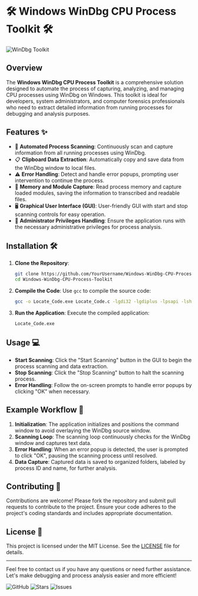 # 🛠️ Windows WinDbg CPU Process Toolkit 🛠️

![WinDbg Toolkit](https://github.com/user-attachments/assets/00c8f531-a894-4cf4-922c-298a4724f11a)


## Overview
The **Windows WinDbg CPU Process Toolkit** is a comprehensive solution designed to automate the process of capturing, analyzing, and managing CPU processes using WinDbg on Windows. This toolkit is ideal for developers, system administrators, and computer forensics professionals who need to extract detailed information from running processes for debugging and analysis purposes.

## Features ✨
- 🚀 **Automated Process Scanning**: Continuously scan and capture information from all running processes using WinDbg.
- 📋 **Clipboard Data Extraction**: Automatically copy and save data from the WinDbg window to local files.
- ⚠️ **Error Handling**: Detect and handle error popups, prompting user intervention to continue the process.
- 🧠 **Memory and Module Capture**: Read process memory and capture loaded modules, saving the information to transcribed and readable files.
- 🖥️ **Graphical User Interface (GUI)**: User-friendly GUI with start and stop scanning controls for easy operation.
- 🔐 **Administrator Privileges Handling**: Ensure the application runs with the necessary administrative privileges for process analysis.

## Installation 🛠️
1. **Clone the Repository**:
    ```sh
    git clone https://github.com/YourUsername/Windows-WinDbg-CPU-Process-Toolkit.git
    cd Windows-WinDbg-CPU-Process-Toolkit
    ```

2. **Compile the Code**:
    Use `gcc` to compile the source code:
    ```sh
    gcc -o Locate_Code.exe Locate_Code.c -lgdi32 -lgdiplus -lpsapi -lshlwapi -ladvapi32 -lcomctl32
    ```

3. **Run the Application**:
    Execute the compiled application:
    ```sh
    Locate_Code.exe
    ```

## Usage 💻
- **Start Scanning**: Click the "Start Scanning" button in the GUI to begin the process scanning and data extraction.
- **Stop Scanning**: Click the "Stop Scanning" button to halt the scanning process.
- **Error Handling**: Follow the on-screen prompts to handle error popups by clicking "OK" when necessary.

## Example Workflow 📝
1. **Initialization**: The application initializes and positions the command window to avoid overlaying the WinDbg source window.
2. **Scanning Loop**: The scanning loop continuously checks for the WinDbg window and captures text data.
3. **Error Handling**: When an error popup is detected, the user is prompted to click "OK", pausing the scanning process until resolved.
4. **Data Capture**: Captured data is saved to organized folders, labeled by process ID and name, for further analysis.

## Contributing 🤝
Contributions are welcome! Please fork the repository and submit pull requests to contribute to the project. Ensure your code adheres to the project's coding standards and includes appropriate documentation.

## License 📄
This project is licensed under the MIT License. See the [LICENSE](LICENSE) file for details.

---

Feel free to contact us if you have any questions or need further assistance. Let's make debugging and process analysis easier and more efficient!

![GitHub](https://img.shields.io/github/license/YourUsername/Windows-WinDbg-CPU-Process-Toolkit)
![Stars](https://img.shields.io/github/stars/YourUsername/Windows-WinDbg-CPU-Process-Toolkit)
![Issues](https://img.shields.io/github/issues/YourUsername/Windows-WinDbg-CPU-Process-Toolkit)
